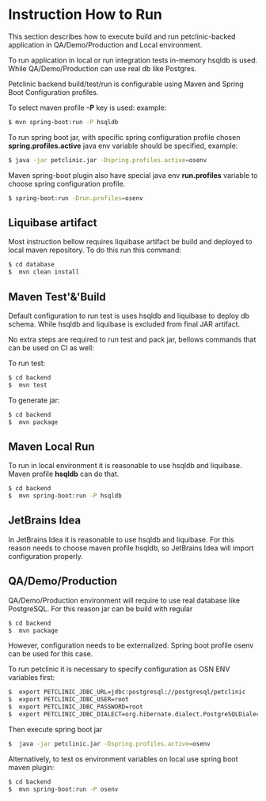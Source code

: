# Instruction How to Run

This section describes how to execute build and run petclinic-backed application in QA/Demo/Production and Local environment.

To run application in local or run integration tests in-memory hsqldb is used.
While QA/Demo/Production can use real db like Postgres.

Petclinic backend build/test/run is configurable using Maven and Spring Boot Configuration profiles.

To select maven profile **-P**  key is used: example:
```sh
$ mvn spring-boot:run -P hsqldb
```

To run spring boot jar, with specific spring configuration profile chosen **spring.profiles.active** java env variable should be specified, example:
```sh
$ java -jar petclinic.jar -Dspring.profiles.active=osenv
```
Maven spring-boot plugin also have special java env **run.profiles** variable to choose spring configuration profile.
```sh
$ spring-boot:run -Drun.profiles=osenv
```

## Liquibase artifact
Most instruction bellow requires liquibase artifact be build and deployed to local maven repository. To do this run this command:

```sh
$ cd database
$  mvn clean install
```

## Maven Test'&'Build

Default configuration to run test is uses hsqldb and liquibase to deploy db schema.
While hsqldb and liquibase is excluded from final JAR artifact.

No extra steps are required to run test and pack jar, bellows commands that can be used on CI as well:

To run test:
```sh
$ cd backend
$  mvn test
```
To generate jar:
```sh
$ cd backend
$  mvn package
```

## Maven Local Run
To run in local environment it is reasonable to use hsqldb and liquibase. Maven profile **hsqldb** can do that.

```sh
$ cd backend
$  mvn spring-boot:run -P hsqldb
```

## JetBrains Idea
In JetBrains Idea it is reasonable to use hsqldb and liquibase. For this reason needs to choose maven profile hsqldb, so JetBrains Idea will import configuration properly.

## QA/Demo/Production
QA/Demo/Production environment will require to use real database like PostgreSQL. For this reason jar can be build with regular
```sh
$ cd backend
$  mvn package
```

However, configuration needs to be externalized. Spring boot profile osenv can be used for this case.

To run petclinic it is necessary to specify configuration as OSN ENV variables first:

```sh
$  export PETCLINIC_JDBC_URL=jdbc:postgresql://postgresql/petclinic
$  export PETCLINIC_JDBC_USER=root
$  export PETCLINIC_JDBC_PASSWORD=root
$  export PETCLINIC_JDBC_DIALECT=org.hibernate.dialect.PostgreSQLDialect
```

Then execute spring boot jar

```sh
$  java -jar petclinic.jar -Dspring.profiles.active=osenv
```

Alternatively, to test os environment variables on local use spring boot maven plugin:
```sh
$ cd backend
$  mvn spring-boot:run -P osenv
```

